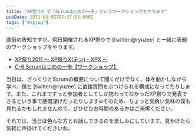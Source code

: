 ```yaml
---
title: "XP祭りX で「Scrumはじめの一歩」というワークショップをやります"
pubDate: 2011-09-02T07:37:55.000Z
tags: ["#xpjug"]
---
```


直前の告知ですが、明日開催されるXP祭りで [twitter:@ryuzee] と一緒に表題のワークショップをやります。

- [XP祭り2011 〜 XP祭りX(テン) &ndash; XPX 〜](http://xpjug.com/xpx/)
- [C-6 Scrumはじめの一歩【ワークショップ】](http://xpjug.com/xpx-contents-c6/)

当日は、ざっくりとScrumの概要について聞くだけでなく、体を動かしながら学べ、僕と [twitter:@ryuzee] に直接質問をぶつけられる構成になってたりします。また、これまでずっと参加者としてしか携わってなかったXP祭りで発表できるという事で感慨深げだったりしますwそのため、ちょっと気負い気味の僕も見れるかもしれませんので、ぜひぜひお時間のある方はご来場ください。

それでは、当日は色んな方とお話しできるのを楽しみにしています。見かけたら気軽に声掛けてくださいね。